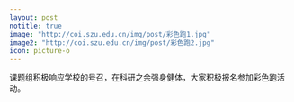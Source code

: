 ```yaml
---
layout: post
notitle: true
image: "http://coi.szu.edu.cn/img/post/彩色跑1.jpg"
image2: "http://coi.szu.edu.cn/img/post/彩色跑2.jpg"
icon: picture-o
---
```


课题组积极响应学校的号召，在科研之余强身健体，大家积极报名参加彩色跑活动。